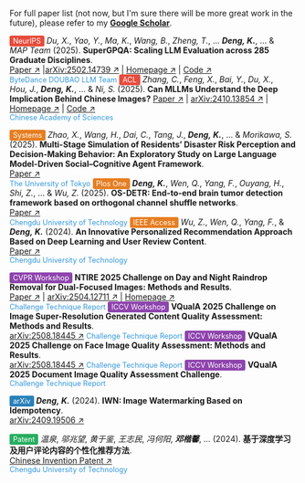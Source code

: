 For full paper list (not now, but I'm sure there will be more great work in the future), please refer to my [**Google Scholar**](https://scholar.google.com/citations?user=WsJD-ukAAAAJ).

<!-- #e74c3c #e67e22 #8e44ad #2980b9 #27ae60 -->
<span style="background:#e74c3c;color:white;border-radius:3px;padding:2px 6px;font-size:0.9em">NeurIPS</span> _Du, X._, _Yao, Y._, _Ma, K._, _Wang, B._, _Zheng, T._, … **_Deng, K._**, … & _MAP Team_ (2025). **SuperGPQA: Scaling LLM Evaluation across 285 Graduate Disciplines**.  
  [Paper ↗](https://neurips.cc/virtual/2025/poster/121825) |[arXiv:2502.14739 ↗](https://arxiv.org/abs/2502.14739) | [Homepage ↗](https://supergpqa.github.io) | [Code ↗](https://github.com/SuperGPQA/SuperGPQA)  
  <span style="color:#3498db;font-size:0.9em">ByteDance DOUBAO LLM Team</span>
<span style="background:#e74c3c;color:white;border-radius:3px;padding:2px 6px;font-size:0.9em">ACL</span> _Zhang, C._, _Feng, X._, _Bai, Y._, _Du, X._, _Hou, J._, **_Deng, K._**, … & _Ni, S._ (2025). **Can MLLMs Understand the Deep Implication Behind Chinese Images?**
  [Paper ↗](https://aclanthology.org/2025.acl-long.700/) | [arXiv:2410.13854 ↗](https://arxiv.org/abs/2410.13854) | [Homepage ↗](https://cii-bench.github.io/) | [Code ↗](https://github.com/MING-ZCH/CII-Bench)  
  <span style="color:#3498db;font-size:0.9em">Chinese Academy of Sciences</span>


<span style="background:#e67e22;color:white;border-radius:3px;padding:2px 6px;font-size:0.9em">Systems</span> _Zhao, X._, _Wang, H._, _Dai, C._, _Tang, J._, **_Deng, K._**, … & _Morikawa, S._ (2025). **Multi-Stage Simulation of Residents’ Disaster Risk Perception and Decision-Making Behavior: An Exploratory Study on Large Language Model-Driven Social–Cognitive Agent Framework**.  
  [Paper ↗](https://www.mdpi.com/2079-8954/13/4/240)  
  <span style="color:#3498db;font-size:0.9em">The University of Tokyo</span>
<span style="background:#e67e22;color:white;border-radius:3px;padding:2px 6px;font-size:0.9em">Plos One</span> **_Deng, K._**, _Wen, Q._, _Yang, F._, _Ouyang, H._, _Shi, Z._, … & _Wu, Z._ (2025). **OS-DETR: End-to-end brain tumor detection framework based on orthogonal channel shuffle networks**.  
  [Paper ↗](https://journals.plos.org/plosone/article?id=10.1371/journal.pone.0320757)  
  <span style="color:#3498db;font-size:0.9em">Chengdu University of Technology</span>
<span style="background:#e67e22;color:white;border-radius:3px;padding:2px 6px;font-size:0.9em">IEEE Access</span> _Wu, Z._, _Wen, Q._, _Yang, F._, & **_Deng, K._** (2024). **An Innovative Personalized Recommendation Approach Based on Deep Learning and User Review Content**.  
  [Paper ↗](https://ieeexplore.ieee.org/abstract/document/10643549)  
  <span style="color:#3498db;font-size:0.9em">Chengdu University of Technology</span>

<!-- _Li, X._, _Jin, Y._, _Jin, X._, _Wu, Z._, _Li, B._, … **_Deng, K._**, … & _NTIRE 2025 Team_ (2025).  -->
<span style="background:#8e44ad;color:white;border-radius:3px;padding:2px 6px;font-size:0.9em">CVPR Workshop</span> **NTIRE 2025 Challenge on Day and Night Raindrop Removal for Dual-Focused Images: Methods and Results**.  
  [Paper ↗](https://openaccess.thecvf.com/content/CVPR2025W/NTIRE/papers/Li_NTIRE_2025_Challenge_on_Day_and_Night_Raindrop_Removal_for_CVPRW_2025_paper.pdf) | [arXiv:2504.12711 ↗](https://arxiv.org/abs/2504.12711) | [Homepage ↗](https://lixinustc.github.io/CVPR-NTIRE2025-RainDrop-Competition.github.io/)   
  <span style="color:#3498db;font-size:0.9em">Challenge Technique Report</span>
<span style="background:#8e44ad;color:white;border-radius:3px;padding:2px 6px;font-size:0.9em">ICCV Workshop</span> **VQualA 2025 Challenge on Image Super-Resolution Generated Content Quality Assessment: Methods and Results**.  
  [arXiv:2508.18445 ↗](https://arxiv.org/abs/2509.06413)
  <span style="color:#3498db;font-size:0.9em">Challenge Technique Report</span>
<span style="background:#8e44ad;color:white;border-radius:3px;padding:2px 6px;font-size:0.9em">ICCV Workshop</span> **VQualA 2025 Challenge on Face Image Quality Assessment: Methods and Results**.  
  [arXiv:2508.18445 ↗](https://arxiv.org/abs/2508.18445)
  <span style="color:#3498db;font-size:0.9em">Challenge Technique Report</span>
<span style="background:#8e44ad;color:white;border-radius:3px;padding:2px 6px;font-size:0.9em">ICCV Workshop</span> **VQualA 2025 Document Image Quality Assessment Challenge**.  
  <span style="color:#3498db;font-size:0.9em">Challenge Technique Report</span>

<span style="background:#2980b9;color:white;border-radius:3px;padding:2px 6px;font-size:0.9em">arXiv</span> **_Deng, K._** (2024). **IWN: Image Watermarking Based on Idempotency**.  
  [arXiv:2409.19506 ↗](https://arxiv.org/abs/2409.19506)  
  <!-- <span style="color:#3498db;font-size:0.9em">Independent Researcher</span> -->

<span style="background:#27ae60;color:white;border-radius:3px;padding:2px 6px;font-size:0.9em">Patent</span> _温泉_, _邬兆望_, _黄于鉴_, _王志民_, _冯何阳_, **_邓楷馨_**, … (2024). **基于深度学习及用户评论内容的个性化推荐方法**.  
  [Chinese Invention Patent ↗](https://xueshu.baidu.com/usercenter/paper/show?paperid=130s0080qs640mx0nm7t0x40k3662202&site=xueshu_se)  
  <span style="color:#3498db;font-size:0.9em">Chengdu University of Technology</span>
